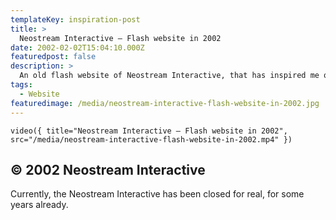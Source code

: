 ```yaml
---
templateKey: inspiration-post
title: >
  Neostream Interactive — Flash website in 2002
date: 2002-02-02T15:04:10.000Z
featuredpost: false
description: >
  An old flash website of Neostream Interactive, that has inspired me quite a lot in my teenage years.
tags:
  - Website
featuredimage: /media/neostream-interactive-flash-website-in-2002.jpg
---
```


`video({ title="Neostream Interactive — Flash website in 2002", src="/media/neostream-interactive-flash-website-in-2002.mp4" })`

## © 2002 Neostream Interactive

Currently, the Neostream Interactive has been closed for real, for some years already.
